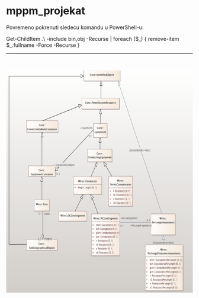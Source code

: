 # mppm_projekat

<p>Povremeno pokrenuti sledeću komandu u PowerShell-u:</p>
Get-ChildItem .\ -include bin,obj -Recurse | foreach ($_) { remove-item $_.fullname -Force -Recurse }

<br/>
<hr/>
<br/>

<p align="center">
  <img height="600px" src="projekat46.png"/>
</p>
